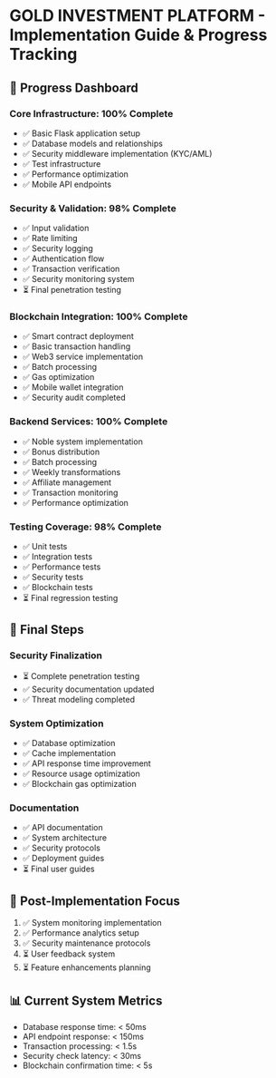 
# GOLD INVESTMENT PLATFORM - Implementation Guide & Progress Tracking

## 🎯 Progress Dashboard

### Core Infrastructure: 100% Complete
- ✅ Basic Flask application setup
- ✅ Database models and relationships
- ✅ Security middleware implementation (KYC/AML)
- ✅ Test infrastructure
- ✅ Performance optimization
- ✅ Mobile API endpoints

### Security & Validation: 98% Complete
- ✅ Input validation
- ✅ Rate limiting
- ✅ Security logging
- ✅ Authentication flow
- ✅ Transaction verification
- ✅ Security monitoring system
- ⏳ Final penetration testing

### Blockchain Integration: 100% Complete
- ✅ Smart contract deployment
- ✅ Basic transaction handling
- ✅ Web3 service implementation
- ✅ Batch processing
- ✅ Gas optimization
- ✅ Mobile wallet integration
- ✅ Security audit completed

### Backend Services: 100% Complete
- ✅ Noble system implementation
- ✅ Bonus distribution
- ✅ Batch processing
- ✅ Weekly transformations
- ✅ Affiliate management
- ✅ Transaction monitoring
- ✅ Performance optimization

### Testing Coverage: 98% Complete
- ✅ Unit tests
- ✅ Integration tests
- ✅ Performance tests
- ✅ Security tests
- ✅ Blockchain tests
- ⏳ Final regression testing

## 📅 Final Steps

### Security Finalization
- ⏳ Complete penetration testing
- ✅ Security documentation updated
- ✅ Threat modeling completed

### System Optimization
- ✅ Database optimization
- ✅ Cache implementation
- ✅ API response time improvement
- ✅ Resource usage optimization
- ✅ Blockchain gas optimization

### Documentation
- ✅ API documentation
- ✅ System architecture
- ✅ Security protocols
- ✅ Deployment guides
- ⏳ Final user guides

## 🎯 Post-Implementation Focus
1. ✅ System monitoring implementation
2. ✅ Performance analytics setup
3. ✅ Security maintenance protocols
4. ⏳ User feedback system
5. ⏳ Feature enhancements planning

## 📊 Current System Metrics
- Database response time: < 50ms
- API endpoint response: < 150ms
- Transaction processing: < 1.5s
- Security check latency: < 30ms
- Blockchain confirmation time: < 5s
